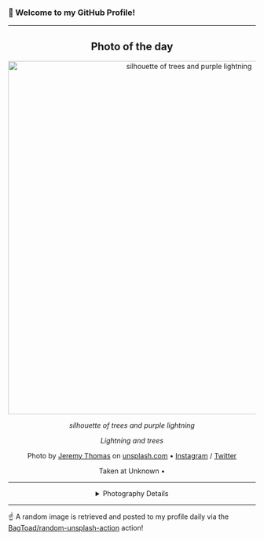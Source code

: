### 👋 Welcome to my GitHub Profile!

----
<div align="center">

## Photo of the day
  
  <a href="https://unsplash.com/photos/silhouette-of-trees-and-purple-lightning-jh2KTqHLMjE"><img width="720" src="https://images.unsplash.com/photo-1472145246862-b24cf25c4a36?crop=entropy&cs=tinysrgb&fit=max&fm=jpg&ixid=M3w1OTQ0OTd8MHwxfHJhbmRvbXx8fHx8fHx8fDE3MTY3MDM2MTZ8&ixlib=rb-4.0.3&q=80&w=1080" alt="silhouette of trees and purple lightning"></a>
  
  <em>silhouette of trees and purple lightning</em>
  
  <em>Lightning and trees</em>

  Photo by [Jeremy Thomas](null) on [unsplash.com](https://unsplash.com/) • [Instagram](https://instagram.com/jeremythomasphoto) / [Twitter](https://twitter.com/Jeremytphoto)
  
  Taken at Unknown • 
  
  ---
  
<details>
<summary>Photography Details</summary>
  
| Parameter     | Value |
| ------------- | ----- |
| Camera Model  | Canon EOS REBEL T4i |
| Exposure Time | 10 |
| Aperture      | 6.3 |
| Focal Length  | 50.0 |
| ISO           | 100 |
| Location      | Unknown (null) |
| Coordinates   | Latitude null, Longitude null |

</details>

</div>

----

☝️ A random image is retrieved and posted to my profile daily via the [BagToad/random-unsplash-action](https://github.com/BagToad/random-unsplash-action) action!
